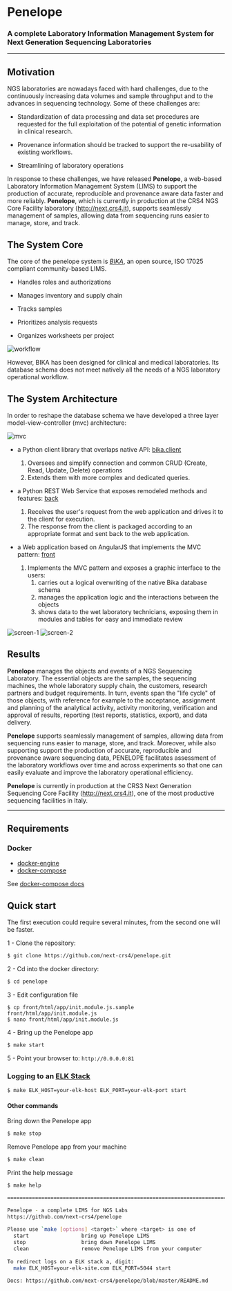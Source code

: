# Penelope
### A complete Laboratory Information Management System for Next Generation Sequencing Laboratories
<hr>

## Motivation
NGS laboratories are nowadays faced with hard challenges, due to the continuously increasing data volumes and sample 
throughput and to the advances in sequencing technology. Some of these challenges are:

- Standardization of data processing and data set procedures are requested  for the full exploitation of the potential 
  of genetic information in clinical research.

- Provenance information should be tracked to support the re-usability of existing workflows. 

- Streamlining of laboratory operations

In response to these challenges, we have released **Penelope**,  a web-based  Laboratory Information Management System (LIMS)
to support the production of accurate, reproducible and provenance aware data faster and more reliably. 
**Penelope**, which is currently in production at the CRS4 NGS Core Facility laboratory (http://next.crs4.it), 
supports seamlessly management of samples, allowing data from sequencing runs easier to manage, store, and track.

## The System Core
The core of the penelope system is [*BIKA*](https://www.bikalims.org/), an open source, ISO 17025 compliant community-based LIMS.

- Handles roles and authorizations

- Manages inventory and supply chain

- Tracks samples

- Prioritizes analysis requests

- Organizes worksheets per project

![workflow](docs/images/workflow-diagram.png)

However, BIKA has been designed for clinical and medical laboratories. Its database schema does not meet natively all 
the needs of a NGS laboratory operational workflow.

## The System Architecture

In order to reshape the database schema we have developed a three layer model-view-controller (mvc) architecture: 

![mvc](docs/images/mvc-diagram.png)

- a Python client library that overlaps native API: 
  [bika.client](https://pypi.org/project/bikaclient)
  1. Oversees and simplify connection and common CRUD (Create, Read, Update, Delete) operations
  2. Extends them with more complex and dedicated queries. 

- a Python REST Web Service that exposes remodeled methods and features: 
  [back](https://github.com/next-crs4/penelope/tree/main/back)
  1. Receives the user's request from the web application and drives it to the client for execution. 
  2. The response from the client is packaged according to an appropriate format and sent back to the web application.

- a Web application based on AngularJS that implements the MVC pattern: 
  [front](https://github.com/next-crs4/penelope/tree/main/front)
  1. Implements the MVC pattern and exposes a graphic interface to the  users:
      1. carries out a logical overwriting of the native Bika database schema
      2. manages the application logic and the interactions between the objects
      3. shows data to the wet laboratory technicians, exposing them in modules and tables for easy and immediate review

![screen-1](docs/images/screenshot-1.png)
![screen-2](docs/images/screenshot-2.png)

##  Results
**Penelope** manages the objects and events of a NGS Sequencing Laboratory. 
The essential objects are the samples, the sequencing machines, the whole laboratory supply chain, the customers, 
research partners and budget requirements. In turn, events span the "life cycle" of those objects,
with reference for example to the acceptance, assignment and planning of the analytical activity, activity monitoring, 
verification and approval of results, reporting (test reports, statistics, export), and data delivery. 

**Penelope** supports seamlessly management of samples, allowing data from sequencing runs easier to manage, store, 
and track. Moreover, while also supporting support the production of accurate, reproducible and provenance aware 
sequencing data, PENELOPE facilitates assessment of the laboratory workflows over time and across experiments so that
one can easily evaluate and improve the laboratory operational efficiency. 

**Penelope** is currently in production at the CRS3 Next Generation 
Sequencing Core Facility (http://next.crs4.it), one of the most productive  sequencing facilities in Italy. 

<hr>

## Requirements

### Docker
- [docker-engine](https://docs.docker.com/engine/installation/) 
- [docker-compose](https://docs.docker.com/compose/install/) 

See [docker-compose docs](https://docs.docker.com/compose/reference/overview/)

## Quick start
The first execution could require several minutes, from the second one will be faster.

1 - Clone the repository:  
```bash
$ git clone https://github.com/next-crs4/penelope.git
```

2 - Cd into the docker directory:  
```bash
$ cd penelope
```

3 - Edit configuration file
```shell
$ cp front/html/app/init.module.js.sample front/html/app/init.module.js
$ nano front/html/app/init.module.js
```

4 - Bring up the Penelope app
```bash
$ make start
```
5 - Point your browser to: 
`http://0.0.0.0:81`


### Logging to an [ELK Stack](https://www.elastic.co/what-is/elk-stack)

```shell
$ make ELK_HOST=your-elk-host ELK_PORT=your-elk-port start 
```

#### Other commands
 
Bring down the Penelope app
```bash
$ make stop
```

Remove Penelope app from your machine
```bash
$ make clean
```

Print the help message
```bash
$ make help

===================================================================================================

Penelope - a complete LIMS for NGS Labs 
https://github.com/next-crs4/penelope
 
Please use `make [options] <target>` where <target> is one of
  start                 bring up Penelope LIMS
  stop                  bring down Penelope LIMS
  clean                 remove Penelope LIMS from your computer
  
To redirect logs on a ELK stack a, digit: 
  make ELK_HOST=your-elk-site.com ELK_PORT=5044 start
 
Docs: https://github.com/next-crs4/penelope/blob/master/README.md
 
```
  







